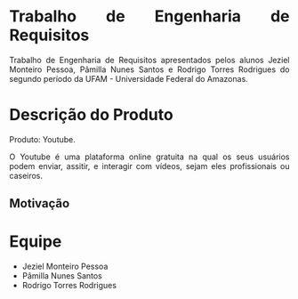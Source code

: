 <div align="justify">
  
# Trabalho de Engenharia de Requisitos
  
Trabalho de Engenharia de Requisitos apresentados pelos alunos Jeziel Monteiro Pessoa, Pâmilla Nunes Santos e Rodrigo Torres Rodrigues do segundo período da UFAM - Universidade Federal do Amazonas.

# Descrição do Produto

Produto: Youtube.

O Youtube é uma plataforma online gratuita na qual os seus usuários podem enviar, assitir, e interagir com vídeos, sejam eles profissionais ou caseiros.

## Motivação

# Equipe

- Jeziel Monteiro Pessoa
- Pâmilla Nunes Santos
- Rodrigo Torres Rodrigues

</div>
